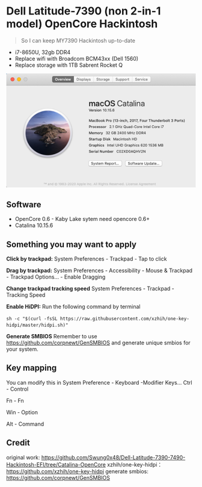 # Dell Latitude-7390 (non 2-in-1 model) OpenCore Hackintosh
> So I can keep MY7390 Hackintosh up-to-date

* i7-8650U, 32gb DDR4
* Replace wifi with Broadcom BCM43xx (Dell 1560)
* Replace storage with 1TB Sabrent Rocket Q

![](https://raw.githubusercontent.com/niiknow/Hackintosh-Latitude-7390/master/screen.png?raw=true)

## Software
* OpenCore 0.6 - Kaby Lake sytem need opencore 0.6+
* Catalina 10.15.6


## Something you may want to apply

**Click by trackpad:**
System Preferences - Trackpad - Tap to click

**Drag by trackpad:**
System Preferences - Accessibility - Mouse & Trackpad - Trackpad Options... - Enable Dragging

**Change trackpad tracking speed**
System Preferences - Trackpad - Tracking Speed

**Enable HiDPI:**
Run the following command by terminal

`sh -c "$(curl -fsSL https://raw.githubusercontent.com/xzhih/one-key-hidpi/master/hidpi.sh)"`


**Generate SMBIOS**
Remember to use https://github.com/corpnewt/GenSMBIOS and generate unique smbios for your system.

## Key mapping

You can modify this in System Preference - Keyboard -Modifier Keys...
Ctrl - Control

Fn - Fn

Win - Option

Alt - Command


## Credit
original work: https://github.com/Swung0x48/Dell-Latitude-7390-7490-Hackintosh-EFI/tree/Catalina-OpenCore
xzhih/one-key-hidpi：https://github.com/xzhih/one-key-hidpi
generate smbios: https://github.com/corpnewt/GenSMBIOS
